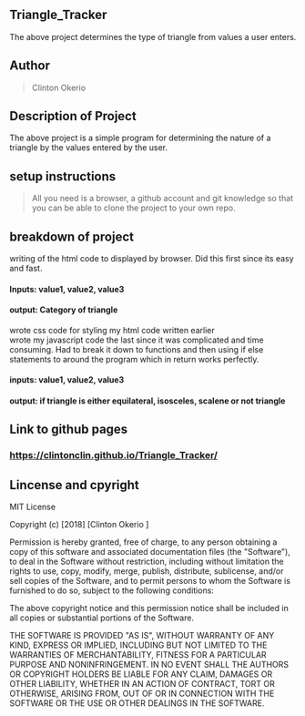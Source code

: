 ## Triangle_Tracker
The above project determines the type of triangle from values a user enters.
## Author
> Clinton Okerio
## Description of Project
The above project is a simple program for determining the nature of a triangle by the values entered by the user.
## setup instructions
> All you need is a browser, a github account and git knowledge so that you can be able to clone the project to your own repo.


## breakdown of project
 writing of the html code to displayed by browser. Did this first since its easy and fast.<br/>
 #### Inputs: value1, value2, value3
 #### output: Category of triangle
 wrote css code for styling my html code written earlier<br/>
 wrote my javascript code the last since it was complicated and time consuming. Had to break it down to functions and then
 using if else statements to around the program which in return works perfectly.<br/>
 #### inputs: value1, value2, value3
 #### output: if triangle is either equilateral, isosceles, scalene or not triangle
 
 ## Link to github pages
 ### https://clintonclin.github.io/Triangle_Tracker/

## Lincense and cpyright

MIT License

Copyright (c) [2018] [Clinton Okerio ]

Permission is hereby granted, free of charge, to any person obtaining a copy of this software and associated documentation files (the "Software"), to deal in the Software without restriction, including without limitation the rights to use, copy, modify, merge, publish, distribute, sublicense, and/or sell copies of the Software, and to permit persons to whom the Software is furnished to do so, subject to the following conditions:

The above copyright notice and this permission notice shall be included in all copies or substantial portions of the Software.

THE SOFTWARE IS PROVIDED "AS IS", WITHOUT WARRANTY OF ANY KIND, EXPRESS OR IMPLIED, INCLUDING BUT NOT LIMITED TO THE WARRANTIES OF MERCHANTABILITY, FITNESS FOR A PARTICULAR PURPOSE AND NONINFRINGEMENT. IN NO EVENT SHALL THE AUTHORS OR COPYRIGHT HOLDERS BE LIABLE FOR ANY CLAIM, DAMAGES OR OTHER LIABILITY, WHETHER IN AN ACTION OF CONTRACT, TORT OR OTHERWISE, ARISING FROM, OUT OF OR IN CONNECTION WITH THE SOFTWARE OR THE USE OR OTHER DEALINGS IN THE SOFTWARE.
